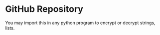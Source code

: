 # GitHub Repository

You may import this in any python program to encrypt or decrypt strings, lists.
